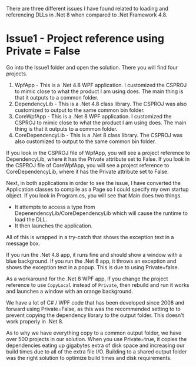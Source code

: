
There are three different issues I have found related to loading and referencing DLLs in .Net 8 when compared to .Net Framework 4.8.

# Issue1 - Project reference using Private = False

Go into the Issue1 folder and open the solution.  There you will find four projects.

1. WpfApp - This is a .Net 4.8 WPF application.  I customized the CSPROJ to mimic close to what the product I am using does.  The main thing is that it outputs to a common folder.
2. DependencyLib - This is a .Net 4.8 class library. The CSPROJ was also customized to output to the same common bin folder.
3. CoreWpfApp - This is a .Net 8 WPF application.  I customized the CSPROJ to mimic close to what the product I am using does.  The main thing is that it outputs to a common folder.
4. CoreDependencyLib - This is a .Net 8 class library. The CSPROJ was also customized to output to the same common bin folder.

If you look in the CSPROJ file of WpfApp, you will see a project reference to DependencyLib, where it has the Private attribute set to False.
If you look in the CSPROJ file of CoreWpfApp, you will see a project reference to CoreDependencyLib, where it has the Private attribute set to False.

Next, in both applications in order to see the issue, I have converted the Application classes to compile as a Page so I could specify my own startup object.  If you look in Program.cs, you will see that Main does two things.
- It attempts to access a type from DepenendencyLib/CoreDependencyLib which will cause the runtime to load the DLL.
- It then launches the application.

All of this is wrapped in a try-catch that shows the exception text in a message box.

If you run the .Net 4.8 app, it runs fine and should show a window with a blue background.
If you run the .Net 8 app, it throws an exception and shows the exception text in a popup.  This is due to using Private=false.

As a workaround for the .Net 8 WPF app, if you change the project reference to use `CopyLocal` instead of `Private`, then rebuild and run it works and launches a window with an orange background.

We have a lot of C# / WPF code that has been developed since 2008 and forward using Private=False, as this was the recommended setting to to prevent copying the dependency library to the output folder.  This doesn't work properly in .Net 8.

As to why we have everything copy to a common output folder, we have over 500 projects in our solution.  When you use Private=true, it copies the dependencies eating up gigabytes extra of disk space and increasing our build times due to all of the extra file I/O.  Building to a shared output folder was the right solution to optimize build times and disk requirements.
